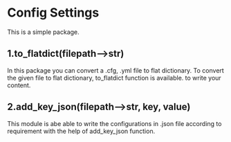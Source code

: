 # Config Settings

This is a simple package. 
## 1.to_flatdict(filepath-->str)
In this package you can convert a .cfg, .yml file to flat dictionary.
To convert the given file to flat dictionary, to_flatdict function is available.
to write your content.
## 2.add_key_json(filepath-->str, key, value)
This module is abe able to write the configurations in .json file according to requirement with the help of add_key_json function.